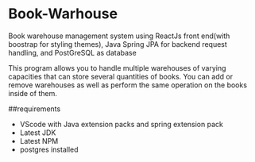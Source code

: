 # Book-Warhouse
Book warehouse management system using ReactJs front end(with boostrap for styling themes), Java Spring JPA for backend request handling, and PostGreSQL as database

This program allows you to handle multiple warehouses of varying capacities that can store several quantities of books. You can add or remove warehouses as well as perform the same operation on the books inside of them.


##requirements
- VScode with Java extension packs and spring extension pack
- Latest JDK
- Latest NPM
- postgres installed
